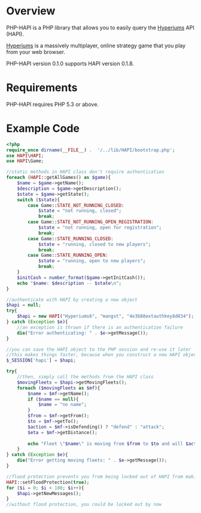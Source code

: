 # Overview

PHP-HAPI is a PHP library that allows you to easily query the [Hyperiums](http://www.hyperiums.com) API (HAPI).

[Hyperiums](http://www.hyperiums.com) is a massively multiplayer, online strategy game that you play from your web browser.

PHP-HAPI version 0.1.0 supports HAPI version 0.1.8.

# Requirements

PHP-HAPI requires PHP 5.3 or above.

# Example Code

```php
<?php
require_once dirname(__FILE__) .  '/../lib/HAPI/bootstrap.php';
use HAPI\HAPI;
use HAPI\Game;

//static methods in HAPI class don't require authentication
foreach (HAPI::getAllGames() as $game){
	$name = $game->getName();
	$description = $game->getDescription();
	$state = $game->getState();
	switch ($state){
		case Game::STATE_NOT_RUNNING_CLOSED:
			$state = "not running, closed";
			break;
		case Game::STATE_NOT_RUNNING_OPEN_REGISTRATION:
			$state = "not running, open for registration";
			break;
		case Game::STATE_RUNNING_CLOSED:
			$state = "running, closed to new players";
			break;
		case Game::STATE_RUNNING_OPEN:
			$state = "running, open to new players";
			break;
	}
	$initCash = number_format($game->getInitCash());
	echo "$name: $description -- $state\n";
}

//authenticate with HAPI by creating a new object
$hapi = null;
try{
	$hapi = new HAPI("Hyperiums6", "mangst", "4e3b88extauthkey8d834");
} catch (Exception $e){
	//an exception is thrown if there is an authentication failure
	die("Error authenticating: " . $e->getMessage());
}

//you can save the HAPI object to the PHP session and re-use it later
//this makes things faster, because when you construct a new HAPI object, it sends an auth request, which you don't have to do if you've already authenticated
$_SESSION['hapi'] = $hapi;

try{
	//then, simply call the methods from the HAPI class
	$movingFleets = $hapi->getMovingFleets();
	foreach ($movingFleets as $mf){
		$name = $mf->getName();
		if ($name == null){
			$name = "no name";
		}
		$from = $mf->getFrom();
		$to = $mf->getTo();
		$action = $mf->isDefending() ? "defend" : "attack";
		$eta = $mf->getDistance();
		
		echo "Fleet \"$name\" is moving from $from to $to and will $action it. ETA $eta hours.\n";
	}
} catch (Exception $e){
	die("Error getting moving fleets: " . $e->getMessage());
}

//flood protection prevents you from being locked out of HAPI from making requests too fast
HAPI::setFloodProtection(true);
for ($i = 0; $i < 100; $i++){
	$hapi->getNewMessages();
}
//without flood protection, you could be locked out by now
```
